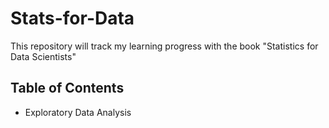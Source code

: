 # Stats-for-Data
This repository will track my learning progress with the book "Statistics for Data Scientists"

## Table of Contents
- Exploratory Data Analysis
